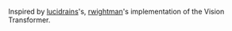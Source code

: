 Inspired by [lucidrains](https://github.com/lucidrains/vit-pytorch/blob/main/vit_pytorch/vit.py)'s, [rwightman](https://github.com/rwightman/pytorch-image-models/blob/main/timm/models/vision_transformer.py)'s implementation of the Vision Transformer.
